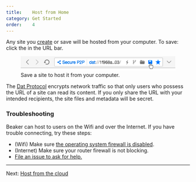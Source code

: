 ```yaml
---
title:    Host from Home
category: Get Started
order:    4
---
```


Any site you [create](/docs/howto/create-a-site.html) or save will be hosted from your computer. To save: click the <span class="fa fa-floppy-o"></span> in the URL bar.

<figure>
  <img class="bordered" src="/img/screenshot-save-btn.png">
  <figcaption>Save a site to host it from your computer.</figcaption>
</figure>


The [Dat Protocol](/docs/dat/intro.html) encrypts network traffic so that only users who possess the URL of a site can read its content. If you only share the URL with your intended recipients, the site files and metadata will be secret.

### Troubleshooting

Beaker can host to users on the Wifi and over the Internet. If you have trouble connecting, try these steps:

 - (Wifi) Make sure [the operating system firewall is disabled](http://www.wikihow.com/Turn-off-Mac-Firewall).
 - (Internet) Make sure your router firewall is not blocking.
 - [File an issue to ask for help.](https://github.com/beakerbrowser/beaker/issues)

---

Next: [Host from the cloud](./host-from-the-cloud.html)